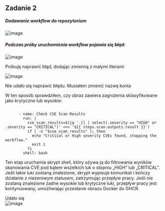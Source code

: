 ## Zadanie 2

##### Dodawanie workflow do repozytorium 

![image](https://github.com/MykhailoKrylov/zadanie2/assets/134151663/1f1db3e1-738c-4f81-abfd-9a2f172046cd)


##### Podczas próby uruchomienia workflow pojawia się błąd:
![image](https://github.com/MykhailoKrylov/zadanie2/assets/134151663/419abb76-97fa-4123-8167-cdab305e300c)

Próbuję naprawić błąd, dodając zmienną z małymi literami 

![image](https://github.com/MykhailoKrylov/zadanie2/assets/134151663/6c450265-1b4b-4550-b208-74998166c61b)

Nie udało się naprawić błędu. Musiałem zmienić nazwę konta 

W ten sposób sprawdziłem, czy obraz zawiera zagrożenia sklasyfikowane jako krytyczne lub wysokie: 
```

      - name: Check CVE Scan Results
        run: |
          cve_scan_results=$(jq '.[] | select(.severity == "HIGH" or .severity == "CRITICAL")' <<< '${{ steps.scan.outputs.result }}')
          if [ -n "$cve_scan_results" ]; then
            echo "Critical or High severity CVEs found, stopping the workflow."
            exit 1
          fi
        shell: bash
```
Ten etap uruchamia skrypt shell, który używa jq do filtrowania wyników skanowania CVE pod kątem wszelkich luk o stopniu „HIGH” lub „CRITICAL”.
Jeśli takie luki zostaną znalezione, skrypt wypisuje komunikat i kończy działanie z niezerowym statusem, zatrzymując przepływ pracy.
Jeśli nie zostaną znalezione żadne wysokie lub krytyczne luki, przepływ pracy jest kontynuowany, umożliwiając przesłanie obrazu Docker do GHCR.

Udało się <br/>
![image](https://github.com/mykhailokrylov/zadanie2/assets/134151663/66631a93-5d11-4f6c-b800-f199c4c002c2)
